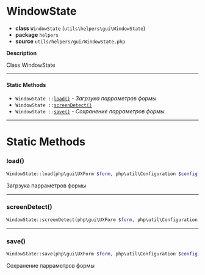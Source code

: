 # WindowState

- **class** `WindowState` (`utils\helpers\gui\WindowState`)
- **package** `helpers`
- **source** `utils/helpers/gui/WindowState.php`

**Description**

Class WindowState

---

#### Static Methods

- `WindowState ::`[`load()`](#method-load) - _Загрзука парраметров формы_
- `WindowState ::`[`screenDetect()`](#method-screendetect)
- `WindowState ::`[`save()`](#method-save) - _Сохранение парраметров формы_

---
# Static Methods

<a name="method-load"></a>

### load()
```php
WindowState::load(php\gui\UXForm $form, php\util\Configuration $config, mixed $changeLayoutSize): void
```
Загрзука парраметров формы

---

<a name="method-screendetect"></a>

### screenDetect()
```php
WindowState::screenDetect(php\gui\UXForm $form, php\util\Configuration $config): void
```

---

<a name="method-save"></a>

### save()
```php
WindowState::save(php\gui\UXForm $form, php\util\Configuration $config): void
```
Сохранение парраметров формы